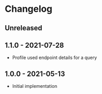# Changelog

<!-- There should always be "Unreleased" section at the beginning. -->

## Unreleased

## 1.1.0 - 2021-07-28
- Profile used endpoint details for a query

## 1.0.0 - 2021-05-13
- Initial implementation
